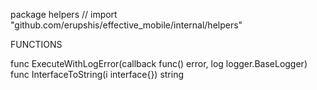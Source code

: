 package helpers // import "github.com/erupshis/effective_mobile/internal/helpers"


FUNCTIONS

func ExecuteWithLogError(callback func() error, log logger.BaseLogger)
func InterfaceToString(i interface{}) string

